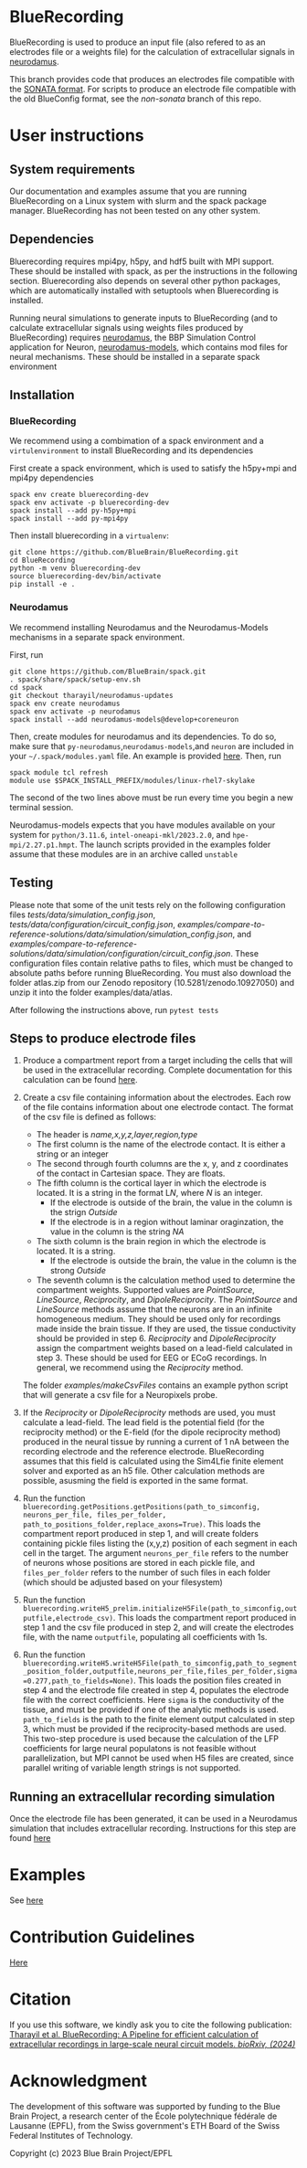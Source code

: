 # BlueRecording

BlueRecording is used to produce an input file (also refered to as an electrodes file or a weights file) for the calculation of extracellular signals in [neurodamus](https://github.com/BlueBrain/neurodamus). 

This branch provides code that produces an electrodes file compatible with the [SONATA format](https://github.com/BlueBrain/sonata-extension/blob/master/source/sonata_tech.rst#format-of-the-electrodes_file). For scripts to produce an electrode file compatible with the old BlueConfig format, see the *non-sonata* branch of this repo. 

# User instructions

## System requirements

Our documentation and examples assume that you are running BlueRecording on a Linux system with slurm and the spack package manager. BlueRecording has not been tested on any other system. 

## Dependencies

Bluerecording requires mpi4py, h5py, and hdf5 built with MPI support. These should be installed with spack, as per the instructions in the following section. Bluerecording also depends on several other python packages, which are automatically installed with setuptools when Bluerecording is installed.

Running neural simulations to generate inputs to BlueRecording (and to calculate extracellular signals using weights files produced by BlueRecording) requires [neurodamus](https://github.com/BlueBrain/neurodamus), the BBP Simulation Control application for Neuron, [neurodamus-models](https://github.com/BlueBrain/neurodamus-models), which contains mod files for neural mechanisms. These should be installed in a separate spack environment

## Installation

### BlueRecording

We recommend using a combimation of a spack environment and a `virtulenvironment` to install BlueRecording and its dependencies

First create a spack environment, which is used to satisfy the h5py+mpi and mpi4py dependencies 

```
spack env create bluerecording-dev
spack env activate -p bluerecording-dev
spack install --add py-h5py+mpi 
spack install --add py-mpi4py
```

Then install bluerecording in a `virtualenv`:

```
git clone https://github.com/BlueBrain/BlueRecording.git
cd BlueRecording
python -m venv bluerecording-dev
source bluerecording-dev/bin/activate
pip install -e .
```

### Neurodamus

We recommend installing Neurodamus and the Neurodamus-Models mechanisms in a separate spack environment. 

First, run 

```
git clone https://github.com/BlueBrain/spack.git
. spack/share/spack/setup-env.sh
cd spack
git checkout tharayil/neurodamus-updates
spack env create neurodamus
spack env activate -p neurodamus
spack install --add neurodamus-models@develop+coreneuron
```
Then, create modules for neurodamus and its dependencies. To do so, make sure that `py-neurodamus`,`neurodamus-models`,and `neuron` are included in your `~/.spack/modules.yaml` file. An example is provided [here](https://github.com/BlueBrain/BlueRecording/blob/main/modules.yaml). Then, run 
```
spack module tcl refresh
module use $SPACK_INSTALL_PREFIX/modules/linux-rhel7-skylake
```
The second of the two lines above must be run every time you begin a new terminal session. 

Neurodamus-models expects that you have modules available on your system for `python/3.11.6`, `intel-oneapi-mkl/2023.2.0`, and `hpe-mpi/2.27.p1.hmpt`. The launch scripts provided in the examples folder assume that these modules are in an archive called `unstable`

## Testing

Please note that some of the unit tests rely on the following configuration files *tests/data/simulation_config.json*, *tests/data/configuration/circuit_config.json*, *examples/compare-to-reference-solutions/data/simulation/simulation_config.json*, and *examples/compare-to-reference-solutions/data/simulation/configuration/circuit_config.json*. These configuration files contain relative paths to files, which must be changed to absolute paths before running BlueRecording. You must also download the folder atlas.zip from our Zenodo repository (10.5281/zenodo.10927050) and unzip it into the folder examples/data/atlas.

After following the instructions above, run `pytest tests`

## Steps to produce electrode files

1. Produce a compartment report from a target including the cells that will be used in the extracellular recording. Complete documentation for this calculation can be found [here](https://github.com/BlueBrain/neurodamus/tree/main/docs). 

2. Create a csv file containing information about the electrodes. Each row of the file contains information about one electrode contact. The format of the csv file is defined as follows:
   - The header is *name,x,y,z,layer,region,type*
   - The first column is the name of the electrode contact. It is either a string or an integer
   - The second through fourth columns are the x, y, and z coordinates of the contact in Cartesian space. They are floats.
   - The fifth column is the cortical layer in which the electrode is located. It is a string in the format L*N*, where *N* is an integer.
       + If the electrode is outside of the brain, the value in the column is the strign *Outside*
       + If the electrode is in a region without laminar oraginzation, the value in the column is the string *NA*
   - The sixth column is the brain region in which the electrode is located. It is a string.
       + If the electrode is outside the brain, the value in the column is the strong *Outside*
   -  The seventh column is the calculation method used to determine the compartment weights. Supported values are *PointSource*, *LineSource*, *Reciprocity*, and *DipoleReciprocity*. The *PointSource* and *LineSource* methods assume that the neurons are in an infinite homogeneous medium. They should be used only for recordings made inside the brain tissue. If they are used, the tissue conductivity should be provided in step 6. *Reciprocity* and *DipoleReciprocity* assign the compartment weights based on a lead-field calculated in step 3. These should be used for EEG or ECoG recordings. In general, we recommend using the *Reciprocity* method.

    The folder *examples/makeCsvFiles* contains an example python script that will generate a csv file for a Neuropixels probe.

3. If the *Reciprocity* or *DipoleReciprocity* methods are used, you must calculate a lead-field. The lead field is the potential field (for the reciprocity method) or the E-field (for the dipole reciprocity method) produced in the neural tissue by running a current of 1 nA between the recording electrode and the reference electrode. BlueRecording assumes that this field is calculated using the Sim4Lfie finite element solver and exported as an h5 file. Other calculation methods are possible, asusming the field is exported in the same format. 

4. Run the function `bluerecording.getPositions.getPositions(path_to_simconfig, neurons_per_file, files_per_folder, path_to_positions_folder,replace_axons=True)`. This loads the compartment report produced in step 1, and will create folders containing pickle files listing the (x,y,z) position of each segment in each cell in the target. The argument `neurons_per_file` refers to the number of neurons whose positions are stored in each pickle file, and `files_per_folder` refers to the number of such files in each folder (which should be adjusted based on your filesystem)

5. Run the function `bluerecording.writeH5_prelim.initializeH5File(path_to_simconfig,outputfile,electrode_csv)`. This loads the compartment report produced in step 1 and the csv file produced in step 2, and will create the electrodes file, with the name `outputfile`, populating all coefficients with 1s.

6. Run the function `bluerecording.writeH5.writeH5File(path_to_simconfig,path_to_segment_position_folder,outputfile,neurons_per_file,files_per_folder,sigma=0.277,path_to_fields=None)`. This loads the position files created in step 4 and the electrode file created in step 4, populates the electrode file with the correct coefficients. Here `sigma` is the conductivity of the tissue, and must be provided if one of the analytic methods is used. `path_to_fields` is the path to the finite element output calculated in step 3, which must be provided if the reciprocity-based methods are used. This two-step procedure is used because the calculation of the LFP coefficients for large neural populatons is not feasible without parallelization, but MPI cannot be used when H5 files are created, since parallel writing of variable length strings is not supported.

## Running an extracellular recording simulation
Once the electrode file has been generated, it can be used in a Neurodamus simulation that includes extracellular recording. Instructions for this step are found [here](https://github.com/BlueBrain/neurodamus/blob/main/docs/online-lfp.rst)

# Examples
See [here](https://github.com/BlueBrain/BlueRecording/tree/main/examples)

# Contribution Guidelines
[Here](./CONTRIBUTING.md)


# Citation
If you use this software, we kindly ask you to cite the following publication:
[Tharayil et al. BlueRecording: A Pipeline for efficient calculation of extracellular recordings in large-scale neural circuit models. *bioRxiv, (2024)*](https://www.biorxiv.org/content/10.1101/2024.05.14.591849v1)

# Acknowledgment
The development of this software was supported by funding to the Blue Brain Project, a research center of the École polytechnique fédérale de Lausanne (EPFL), from the Swiss government's ETH Board of the Swiss Federal Institutes of Technology.
 
Copyright (c) 2023 Blue Brain Project/EPFL
